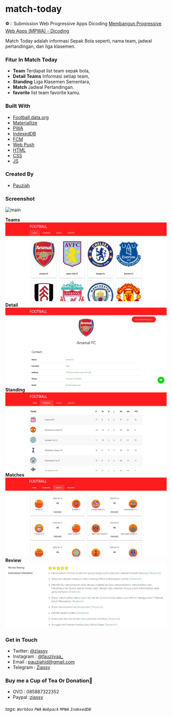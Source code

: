 # match-today
⚽️💡 Submission Web Progressive Apps Dicoding [Membangun Progressive Web Apps (MPWA) - Dicoding](https://www.dicoding.com/academies/74)

Match Today adalah informasi Sepak Bola seperti, nama team, jadwal pertandingan, dan liga klasemen.

### Fitur In Match Today 
- __Team__ Terdapat list team sepak bola,
- __Detail Teams__ Informasi setiap team,
- __Standing__ Liga Klasemen Sementara,
- __Match__ Jadwal Pertandingan.
- __favorite__ list team favorite kamu.


### Built With
- [Football.data.org](https://www.football-data.org/documentation/quickstart)
- [Materiallize](https://materializecss.com/)
- [PWA](https://developers.google.com/web/progressive-web-apps)
- [IndexedDB](https://developers.google.com/web/ilt/pwa/working-with-indexeddb)
- [FCM](https://firebase.google.com/docs/cloud-messaging?hl=id)
- [Web Push](https://github.com/web-push-libs/web-push)
- [HTML](https://www.w3schools.com/html/)
- [CSS](https://www.w3schools.com/css/)
- [JS](https://www.javascript.com/)

### Created By
- [Pauziah](https://github.com/ziassy)

### Screenshot
![main](screenshoot/match-today.gif)

__Teams__
![teams](screenshoot/teams.JPG)
__Detail__
![Detail](screenshoot/detail.JPG)
__Standing__
![Standing](screenshoot/standings.JPG)
__Matches__
![Matches](screenshoot/matches.JPG)
__Review__
![Review](screenshoot/review.JPG)

### Get in Touch 

- Twitter: [@ziassy](https://twitter.com/ZIASSY1)
- Instagram : [@fauziiyaa_](https://www.instagram.com/fauziiyaa_/)
- Email : [pauziahid@gmail.com](mailto:pauziahid@gmail.com)
- Telegram : [Ziassy](https://t.me/ziassy)

### Buy me a Cup of Tea Or Donation🍺

- OVO : 085887322352
- Paypal :[ziassy](https://www.paypal.me/ziassy)


###### tags: `Workbox` `PWA` `Webpack` `MPWA` `IndexedDB`
